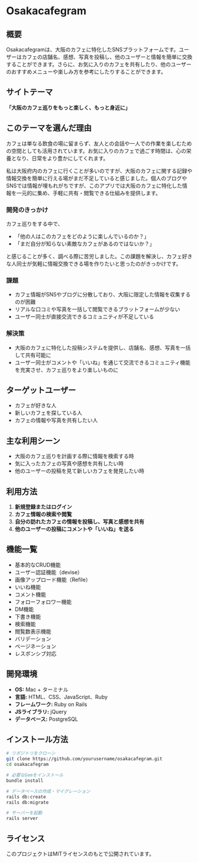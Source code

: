 # Osakacafegram

## 概要

Osakacafegramは、大阪のカフェに特化したSNSプラットフォームです。ユーザーはカフェの店舗名、感想、写真を投稿し、他のユーザーと情報を簡単に交換することができます。さらに、お気に入りのカフェを共有したり、他のユーザーのおすすめメニューや楽しみ方を参考にしたりすることができます。

## サイトテーマ

**「大阪のカフェ巡りをもっと楽しく、もっと身近に」**

## このテーマを選んだ理由

カフェは単なる飲食の場に留まらず、友人との会話や一人での作業を楽しむための空間としても活用されています。お気に入りのカフェで過ごす時間は、心の栄養となり、日常をより豊かにしてくれます。

私は大阪府内のカフェに行くことが多いのですが、大阪のカフェに関する記録や情報交換を簡単に行える場がまだ不足していると感じました。個人のブログやSNSでは情報が埋もれがちですが、このアプリでは大阪のカフェに特化した情報を一元的に集め、手軽に共有・閲覧できる仕組みを提供します。

### 開発のきっかけ

カフェ巡りをする中で、
- 「他の人はこのカフェをどのように楽しんでいるのか？」
- 「まだ自分が知らない素敵なカフェがあるのではないか？」

と感じることが多く、調べる際に苦労しました。この課題を解決し、カフェ好きな人同士が気軽に情報交換できる場を作りたいと思ったのがきっかけです。


### 課題
- カフェ情報がSNSやブログに分散しており、大阪に限定した情報を収集するのが困難
- リアルな口コミや写真を一括して閲覧できるプラットフォームが少ない
- ユーザー同士が直接交流できるコミュニティが不足している

### 解決策
- 大阪のカフェに特化した投稿システムを提供し、店舗名、感想、写真を一括して共有可能に
- ユーザー同士がコメントや「いいね」を通じて交流できるコミュニティ機能を充実させ、カフェ巡りをより楽しいものに

## ターゲットユーザー

- カフェが好きな人
- 新しいカフェを探している人
- カフェの情報や写真を共有したい人

## 主な利用シーン

- 大阪のカフェ巡りを計画する際に情報を検索する時
- 気に入ったカフェの写真や感想を共有したい時
- 他のユーザーの投稿を見て新しいカフェを発見したい時

## 利用方法

1. **新規登録またはログイン**
2. **カフェ情報の検索や閲覧**
3. **自分の訪れたカフェの情報を投稿し、写真と感想を共有**
4. **他のユーザーの投稿にコメントや「いいね」を送る**

## 機能一覧

- 基本的なCRUD機能
- ユーザー認証機能（devise）
- 画像アップロード機能（Refile）
- いいね機能
- コメント機能
- フォローフォロワー機能
- DM機能
- 下書き機能
- 検索機能
- 閲覧数表示機能
- バリデーション
- ページネーション
- レスポンシブ対応

## 開発環境

- **OS:** Mac + ターミナル
- **言語:** HTML、CSS、JavaScript、Ruby
- **フレームワーク:** Ruby on Rails
- **JSライブラリ:** jQuery
- **データベース:** PostgreSQL

## インストール方法

```sh
# リポジトリをクローン
git clone https://github.com/yourusername/osakacafegram.git
cd osakacafegram

# 必要なGemをインストール
bundle install

# データベースの作成・マイグレーション
rails db:create
rails db:migrate

# サーバーを起動
rails server
```

## ライセンス

このプロジェクトはMITライセンスのもとで公開されています。

